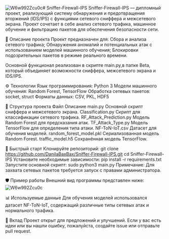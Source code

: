 ![W6w992Zcu0c](https://github.com/user-attachments/assets/febcd771-62a8-4828-9b45-b7ed53db08a8)# Sniffer-Firewall-IPS
Sniffer-Firewall-IPS — дипломный проект, реализующий систему обнаружения и предотвращения вторжений (IDS/IPS) с функциями сетевого сниффера и межсетевого экрана. Проект сочетает в себе анализ сетевого трафика, машинное обучение и фильтрацию пакетов для обеспечения безопасности сети.​

🧠 Описание проекта
Проект предназначен для:​
Сбора и анализа сетевого трафика;
Обнаружения аномалий и потенциальных атак с использованием моделей машинного обучения;
Блокировки подозрительных пакетов в режиме реального времени.

Основной функционал реализован в скрипте main.py,в папке Beta, который объединяет возможности сниффера, межсетевого экрана и IDS/IPS.

⚙️ Технологии
Язык программирования: Python 3
Модели машинного обучения: Random Forest, TensorFlow
Обработка сетевых пакетов: socket, struct
Форматы данных: CSV, PKL, HDF5​​

📁 Структура проекта
Файл	                    Описание
main.py	Основной скрипт сниффера и межсетевого экрана.
Classification.py	Скрипт для классификации сетевого трафика.
RF_Attack_Prediction.py	Модель Random Forest для предсказания атак.
TF_Attack_Type.py	Модель TensorFlow для определения типа атаки.
NF-ToN-IoT.csv	Датасет для обучения моделей.
random_forest_model.pkl	Сериализованная модель Random Forest.
traffic_model.h5	Сохранённая модель TensorFlow.

🚀 Быстрый старт
Клонируйте репозиторий:​
git clone https://github.com/DanilaBaxBax/Sniffer-Firewall-IPS.git
cd Sniffer-Firewall-IPS
Установите необходимые зависимости:​
pip install -r requirements.txt
Запустите основной скрипт:​
sudo python3 main.py
Примечание: Для захвата сетевых пакетов требуется запуск с правами администратора.​

🛡️ Пример работы
Внешний вид программы представлен ниже:
![W6w992Zcu0c](https://github.com/user-attachments/assets/bf5d4ab9-a770-4030-9a05-e4bbb77a27ea)

📊 Используемые данные
Для обучения моделей использовался датасет NF-ToN-IoT, содержащий различные типы сетевых атак и нормального трафика.

🤝 Вклад
Проект открыт для предложений и улучшений. Если у вас есть идеи или вы нашли ошибку, пожалуйста, создайте issue или отправьте pull request.​

​
